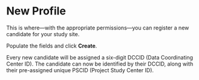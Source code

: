 # New Profile

This is where—with the appropriate permissions—you can register a new candidate for your study site. 

Populate the fields and click **Create**. 

Every new candidate will be assigned a six-digit DCCID (Data Coordinating Center ID). The candidate can now be identified by their DCCID, along with their pre-assigned unique PSCID (Project Study Center ID).


